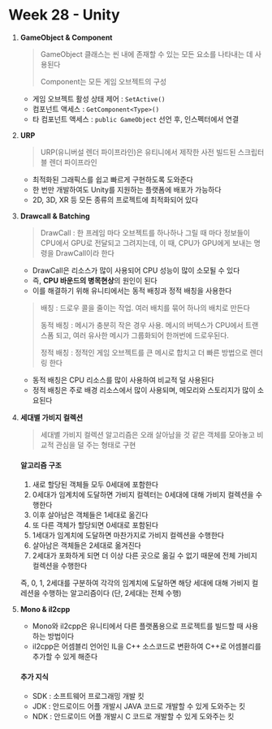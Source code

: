 # Week 28 - Unity

1. **GameObject & Component**

    > GameObject 클래스는 씬 내에 존재할 수 있는 모든 요소를 나타내는 데 사용된다
    >
    > Component는 모든 게임 오브젝트의 구성

    - 게임 오브젝트 활성 상태 제어 : `SetActive()`
    - 컴포넌트 액세스 : `GetComponent<Type>()`
    - 타 컴포넌트 액세스 : `public GameObject` 선언 후, 인스펙터에서 연결


2. **URP**

    > URP(유니버설 렌더 파이프라인)은 유티니에서 제작한 사전 빌드된 스크립터블 렌더 파이프라인

    - 최적화된 그래픽스를 쉽고 빠르게 구현하도록 도와준다
    - 한 번만 개발하여도 Unity를 지원하는 플랫폼에 배포가 가능하다
    - 2D, 3D, XR 등 모든 종류의 프로젝트에 최적화되어 있다


3. **Drawcall & Batching**

    > DrawCall : 한 프레임 마다 오브젝트를 하나하나 그릴 때 마다 정보들이 CPU에서 GPU로 전달되고 그려지는데, 이 때, CPU가 GPU에게 보내는 명령을 DrawCall이라 한다

    - DrawCall은 리소스가 많이 사용되어 CPU 성능이 많이 소모될 수 있다
    - 즉, **CPU 바운드의 병목현상**의 원인이 된다
    - 이를 해결하기 위해 유니티에서는 동적 배칭과 정적 배칭을 사용한다

    > 배칭 : 드로우 콜을 줄이는 작업. 여러 배치를 묶어 하나의 배치로 만든다
    >
    > 동적 배칭 : 메시가 충분히 작은 경우 사용. 메시의 버텍스가 CPU에서 트랜스폼 되고, 여러 유사한 메시가 그룹화되어 한꺼번에 드로우된다.
    >
    > 정적 배칭 : 정적인 게임 오브젝트를 큰 메시로 합치고 더 빠른 방법으로 렌더링 한다

    - 동적 배칭은 CPU 리소스를 많이 사용하여 비교적 덜 사용된다
    - 정적 배칭은 주로 배경 리소스에서 많이 사용되며, 메모리와 스토리지가 많이 소요된다


4. **세대별 가비지 컬렉션**

    > 세대별 가비지 컬렉션 알고리즘은 오래 살아남을 것 같은 객체를 모아놓고 비교적 관심을 덜 주는 형태로 구현

    #### 알고리즘 구조
    1. 새로 할당된 객체들 모두 0세대에 포함한다
    2. 0세대가 임계치에 도달하면 가비지 컬렉터는 0세대에 대해 가비지 컬렉션을 수행한다
    3. 이후 살아남은 객체들은 1세대로 옮긴다
    4. 또 다른 객체가 할당되면 0세대로 포함된다
    5. 1세대가 임계치에 도달하면 마찬가지로 가비지 컬렉션을 수행한다
    6. 살아남은 객체들은 2세대로 옮겨진다
    7. 2세대가 포화하게 되면 더 이상 다른 곳으로 옮길 수 없기 때문에 전체 가비지 컬렉션을 수행한다

    즉, 0, 1, 2세대를 구분하여 각각의 임계치에 도달하면 해당 세대에 대해 가비지 컬레션을 수행하는 알고리즘이다 (단, 2세대는 전체 수행)


5. **Mono & il2cpp**

    - Mono와 il2cpp은 유니티에서 다른 플랫폼용으로 프로젝트를 빌드할 때 사용하는 방법이다
    - il2cpp은 어셈블리 언어인 IL을 C++ 소스코드로 변환하여 C++로 어셈블리를 추가할 수 있게 해준다

    #### 추가 지식
    - SDK : 소프트웨어 프로그래밍 개발 킷
    - JDK : 안드로이드 어플 개발시 JAVA 코드로 개발할 수 있게 도와주는 킷
    - NDK : 안드로이드 어플 개발시 C 코드로 개발할 수 있게 도와주는 킷
